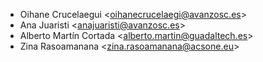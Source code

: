 - Oihane Crucelaegui \<<oihanecrucelaegi@avanzosc.es>\>
- Ana Juaristi \<<anajuaristi@avanzosc.es>\>
- Alberto Martín Cortada \<<alberto.martin@guadaltech.es>\>
- Zina Rasoamanana \<<zina.rasoamanana@acsone.eu>\>

